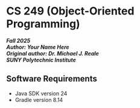 # CS 249 (Object-Oriented Programming)
***Fall 2025***  
***Author: Your Name Here***  
***Original author: Dr. Michael J. Reale***  
***SUNY Polytechnic Institute***

## Software Requirements
- Java SDK version 24
- Gradle version 8.14
